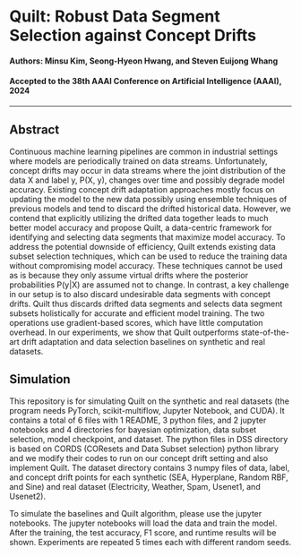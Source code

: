 # Quilt: Robust Data Segment Selection against Concept Drifts

#### Authors: Minsu Kim, Seong-Hyeon Hwang, and Steven Euijong Whang
#### Accepted to the 38th AAAI Conference on Artificial Intelligence (AAAI), 2024

----------------------------------------------------------------------

## Abstract
Continuous machine learning pipelines are common in industrial settings where models are periodically trained on data streams. Unfortunately, concept drifts may occur in data streams where the joint distribution of the data X and label y, P(X, y), changes over time and possibly degrade model accuracy. Existing concept drift adaptation approaches mostly focus on updating the model to the new data possibly using ensemble techniques of previous models and tend to discard the drifted historical data. However, we contend that explicitly utilizing the drifted data together leads to much better model accuracy and propose Quilt, a data-centric framework for identifying and selecting data segments that maximize model accuracy. To address the potential downside of efficiency, Quilt extends existing data subset selection techniques, which can be used to reduce the training data without compromising model accuracy. These techniques cannot be used as is because they only assume virtual drifts where the posterior probabilities P(y|X) are assumed not to change. In contrast, a key challenge in our setup is to also discard undesirable data segments with concept drifts. Quilt thus discards drifted data segments and selects data segment subsets holistically for accurate and efficient model training. The two operations use gradient-based scores, which have little computation overhead. In our experiments, we show that Quilt outperforms state-of-the-art drift adaptation and data selection baselines on synthetic and real datasets.

## Simulation
This repository is for simulating Quilt on the synthetic and real datasets (the program needs PyTorch, scikit-multiflow, Jupyter Notebook, and CUDA). It contains a total of 6 files with 1 README, 3 python files, and 2 jupyter notebooks and 4 directories for bayesian optimization, data subset selection, model checkpoint, and dataset. The python files in DSS directory is based on CORDS (COResets and Data Subset selection) python library and we modify their codes to run on our concept drift setting and also implement Quilt. The dataset directory contains 3 numpy files of data, label, and concept drift points for each synthetic (SEA, Hyperplane, Random RBF, and Sine) and real dataset (Electricity, Weather, Spam, Usenet1, and Usenet2).

To simulate the baselines and Quilt algorithm, please use the jupyter notebooks. The jupyter notebooks will load the data and train the model. After the training, the test accuracy, F1 score, and runtime results will be shown. Experiments are repeated 5 times each with different random seeds.
